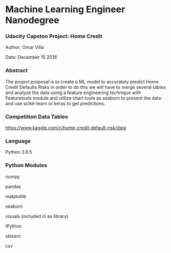 # Machine Learning Engineer Nanodegree
### Udacity Capston Project: Home Credit
Author: Omar Villa

Date: December 15 2018


### Abstract 
The project proposal is to create a ML model to accurately predict Home Credit Defaults Risks in order to do this we will have to merge several tables and analyze the data using a feature engineering technique with Featuretools module and utilize chart tools as seaborn to present the data and use scikit-learn or keras to get predictions.

### Competition Data Tables

https://www.kaggle.com/c/home-credit-default-risk/data

### Language

Python 3.6.5

### Python Modules
numpy

pandas

matplotlib

seaborn

visuals (included in as library)

IPython

sklearn

csv

